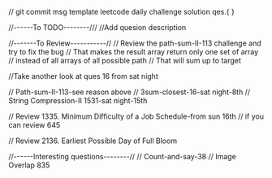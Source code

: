 // git commit msg template 
leetcode daily challenge solution qes.{ }

//------To TODO--------///
//Add quesion description


//-------To Review-----------//
// Review the path-sum-II-113 challenge and try to fix the bug
// That makes the result array return only one set of array 
// instead of all arrays of all possible path 
// That will sum up to target 

//Take another look at ques 16 from sat night

// Path-sum-II-113-see reason above
// 3sum-closest-16-sat night-8th
// String Compression-II 1531-sat night-15th

// Review 1335. Minimum Difficulty of a Job Schedule-from sun 16th 
// if you can review 645

// Review 2136. Earliest Possible Day of Full Bloom



//------Interesting questions--------//
// Count-and-say-38
// Image Overlap 835


